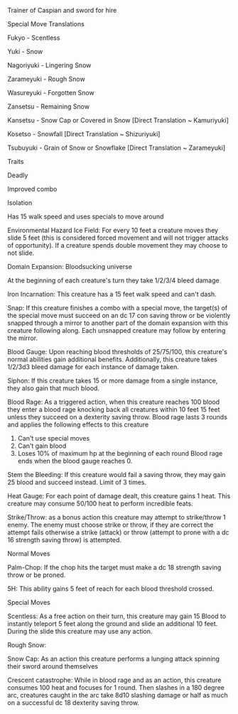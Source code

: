 Trainer of Caspian and sword for hire


Special Move Translations

Fukyo - Scentless

Yuki - Snow

Nagoriyuki - Lingering Snow

Zarameyuki - Rough Snow

Wasureyuki - Forgotten Snow

Zansetsu - Remaining Snow

Kansetsu - Snow Cap or Covered in Snow [Direct Translation ~ Kamuriyuki]

Kosetso - Snowfall [Direct Translation ~ Shizuriyuki]

Tsubuyuki - Grain of Snow or Snowflake [Direct Translation ~ Zarameyuki]




Traits

Deadly

Improved combo

Isolation 





Has 15 walk speed and uses specials to move around

Environmental Hazard Ice Field: For every 10 feet a creature moves they slide 5 feet (this is considered forced movement and will not trigger attacks of opportunity). If a creature spends double movement they may choose to not slide.

Domain Expansion: Bloodsucking universe

At the beginning of each creature's turn they take 1/2/3/4 bleed damage

Iron Incarnation: This creature has a 15 feet walk speed and can't dash.

Snap: If this creature finishes a combo with a special move, the target(s) of the special move must succeed on an dc 17 con saving throw or be violently snapped through a mirror to another part of the domain expansion with this creature following along. Each unsnapped creature may follow by entering the mirror.

Blood Gauge: Upon reaching blood thresholds of 25/75/100, this creature's normal abilities gain additional benefits. Additionally, this creature takes 1/2/3d3 bleed damage for each instance of damage taken.

Siphon: If this creature takes 15 or more damage from a single instance, they also gain that much blood.

Blood Rage: As a triggered action, when this creature reaches 100 blood they enter a blood rage knocking back all creatures within 10 feet 15 feet unless they succeed on a dexterity saving throw. 
Blood rage lasts 3 rounds and applies the following effects to this creature
1. Can't use special moves
2. Can't gain blood
3. Loses 10% of maximum hp at the beginning of each round
Blood rage ends when the blood gauge reaches 0.

Stem the Bleeding: If this creature would fail a saving throw, they may gain 25 blood and succeed instead. Limit of 3 times.

Heat Gauge: For each point of damage dealt, this creature gains 1 heat. This creature may consume 50/100 heat to perform incredible feats.

Strike/Throw: as a bonus action this creature may attempt to strike/throw 1 enemy. The enemy must choose strike or throw, if they are correct the attempt fails otherwise a strike (attack) or throw (attempt to prone with a dc 16 strength saving throw) is attempted.

Normal Moves

Palm-Chop: If the chop hits the target must make a dc 18 strength saving throw or be proned.

5H: This ability gains 5 feet of reach for each blood threshold crossed.

Special Moves

Scentless: As a free action on their turn, this creature may gain 15 Blood to instantly teleport 5 feet along the ground and slide an additional 10 feet. During the slide this creature may use any action.

Rough Snow: 

Snow Cap: As an action this creature performs a lunging attack spinning their sword around themselves 

Crescent catastrophe: While in blood rage and as an action, this creature consumes 100 heat and focuses for 1 round. Then slashes in a 180 degree arc, creatures caught in the arc take 8d10 slashing damage or half as much on a successful dc 18 dexterity saving throw.